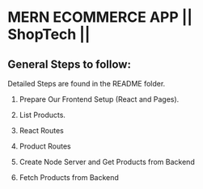# MERN ECOMMERCE APP || ShopTech ||

## General Steps to follow:

Detailed Steps are found in the README folder.

1. Prepare Our Frontend Setup (React and Pages).

2. List Products.

3. React Routes

4. Product Routes

5. Create Node Server and Get Products from Backend

6. Fetch Products from Backend
